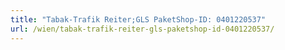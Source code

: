 ```yaml
---
title: "Tabak-Trafik Reiter;GLS PaketShop-ID: 0401220537"
url: /wien/tabak-trafik-reiter-gls-paketshop-id-0401220537/
---
```

